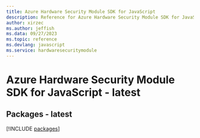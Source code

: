 ```yaml
---
title: Azure Hardware Security Module SDK for JavaScript
description: Reference for Azure Hardware Security Module SDK for JavaScript
author: xirzec
ms.author: jeffish
ms.data: 09/27/2023
ms.topic: reference
ms.devlang: javascript
ms.service: hardwaresecuritymodule
---
```

# Azure Hardware Security Module SDK for JavaScript - latest
## Packages - latest
[!INCLUDE [packages](hardware-security-module-index.md)]